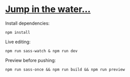 # [Jump in the water...](https://somecollagist.github.io)

Install dependencies:
```
npm install
```

Live editing:
```
npm run sass-watch & npm run dev
```

Preview before pushing:
```
npm run sass-once && npm run build && npm run preview
```